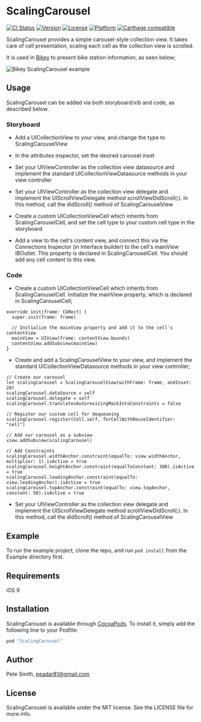# ScalingCarousel

[![CI Status](http://img.shields.io/travis/superpeteblaze/ScalingCarousel.svg?style=flat)](https://travis-ci.org/superpeteblaze/ScalingCarousel)
[![Version](https://img.shields.io/cocoapods/v/ScalingCarousel.svg?style=flat)](http://cocoapods.org/pods/ScalingCarousel)
[![License](https://img.shields.io/cocoapods/l/ScalingCarousel.svg?style=flat)](http://cocoapods.org/pods/ScalingCarousel)
[![Platform](https://img.shields.io/cocoapods/p/ScalingCarousel.svg?style=flat)](http://cocoapods.org/pods/ScalingCarousel)
[![Carthage compatible](https://img.shields.io/badge/Carthage-compatible-4BC51D.svg?style=flat)](https://github.com/Carthage/Carthage)

ScalingCarousel provides a simple carousel-style collection view.
It takes care of cell presentation, scaling each cell as the collection view is scrolled.

It is used in [Bikey](https://itunes.apple.com/ie/app/bikey/id1048962300?mt=8) to present bike station information, as seen below;

![Bikey ScalingCarousel example](Images/BikeyExample.gif)

## Usage

ScalingCarousel can be added via both storyboard/xib and code, as described below.

### Storyboard

* Add a UICollectionView to your view, and change the type to ScalingCarouselView

* In the attributes inspector, set the desired carousel inset

* Set your UIViewController as the collection view datasource and implement the standard UICollectionViewDatasource methods in your view controller

* Set your UIViewController as the collection view delegate and implement the UIScrollViewDelegate method scrollViewDidScroll(:). In this method, call the didScroll() method of ScalingCarouselView

* Create a custom UICollectionViewCell which inherits from ScalingCarouselCell, and set the cell type to your custom cell type in the storyboard

* Add a view to the cell's content view, and connect this via the Connections Inspector (in Interface builder) to the cell's mainView IBOutlet.
This property is declared in ScalingCarouselCell. You should add any cell content to this view.

### Code

* Create a custom UICollectionViewCell which inherits from ScalingCarouselCell. Initialize the mainView property, which is declared in ScalingCarouselCell;

```
override init(frame: CGRect) {
  super.init(frame: frame)

  // Initialize the mainView property and add it to the cell's contentView
  mainView = UIView(frame: contentView.bounds)
  contentView.addSubview(mainView)
}
```

* Create and add a ScalingCarouselView to your view, and implement the standard UICollectionViewDatasource methods in your view controller;

```
// Create our carousel
let scalingCarousel = ScalingCarouselView(withFrame: frame, andInset: 20)
scalingCarousel.dataSource = self
scalingCarousel.delegate = self
scalingCarousel.translatesAutoresizingMaskIntoConstraints = false

// Register our custom cell for dequeueing
scalingCarousel.register(Cell.self, forCellWithReuseIdentifier: "cell")

// Add our carousel as a subview        
view.addSubview(scalingCarousel)

// Add Constraints
scalingCarousel.widthAnchor.constraint(equalTo: view.widthAnchor, multiplier: 1).isActive = true
scalingCarousel.heightAnchor.constraint(equalToConstant: 300).isActive = true
scalingCarousel.leadingAnchor.constraint(equalTo: view.leadingAnchor).isActive = true
scalingCarousel.topAnchor.constraint(equalTo: view.topAnchor, constant: 50).isActive = true
```

* Set your UIViewController as the collection view delegate and implement the UIScrollViewDelegate method scrollViewDidScroll(:). In this method, call the didScroll() method of ScalingCarouselView

## Example

To run the example project, clone the repo, and run `pod install` from the Example directory first.

## Requirements

iOS 9

## Installation

ScalingCarousel is available through [CocoaPods](http://cocoapods.org). To install
it, simply add the following line to your Podfile:

```ruby
pod "ScalingCarousel"
```

## Author

Pete Smith, peadar81@gmail.com

## License

ScalingCarousel is available under the MIT license. See the LICENSE file for more info.
